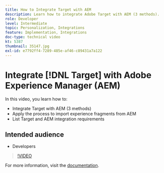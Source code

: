 ```yaml
---
title: How to Integrate Target with AEM
description: Learn how to integrate Adobe Target with AEM (3 methods). Learn how to apply the process to import experience fragments from AEM. Get familiar with Adobe Target and AEM integration requirements.
role: Developer
level: Intermediate
topic: Personalization, Integrations
feature: Implementation, Integrations
doc-type: technical video
kt: 5387
thumbnail: 35147.jpg
exl-id: e7792ff4-7289-485e-af46-c89431a7a122
---
```

# Integrate [!DNL Target] with Adobe Experience Manager (AEM)

In this video, you learn how to:

* Integrate Target with AEM (3 methods)
* Apply the process to import experience fragments from AEM
* List Target and AEM integration requirements

## Intended audience

* Developers

>[!VIDEO](https://video.tv.adobe.com/v/35147/?quality=12)

For more information, visit the [documentation](https://experienceleague.adobe.com/docs/target/using/experiences/offers/aem-experience-fragments.html?lang=en).
